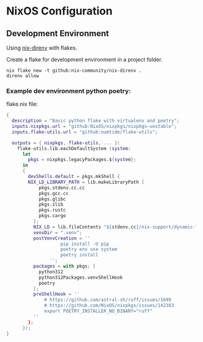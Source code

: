# NixOS Configuration

## Development Environment

Using [nix-direnv](https://github.com/nix-community/nix-direnv) with flakes.


Create a flake for development environment in a project folder.

```shell
nix flake new -t github:nix-community/nix-direnv .
direnv allow
```

### Example dev environment python poetry:

flake.nix file:
```nix
{
  description = "Basic python flake with virtualenv and poetry";
  inputs.nixpkgs.url = "github:NixOS/nixpkgs/nixpkgs-unstable";
  inputs.flake-utils.url = "github:numtide/flake-utils";

  outputs = { nixpkgs, flake-utils, ... }:
    flake-utils.lib.eachDefaultSystem (system:
      let
        pkgs = nixpkgs.legacyPackages.${system};
      in
      {
        devShells.default = pkgs.mkShell {
        NIX_LD_LIBRARY_PATH = lib.makeLibraryPath [
            pkgs.stdenv.cc.cc
            pkgs.gcc.cc
            pkgs.glibc
            pkgs.zlib
            pkgs.rustc
            pkgs.cargo
          ];
          NIX_LD = lib.fileContents "${stdenv.cc}/nix-support/dynamic-linker";
          venvDir = ".venv";
          postVenvCreation = ''
            		pip install -U pip
            		poetry env use system
            		poetry install
            	'';
          packages = with pkgs; [
            python312
            python312Packages.venvShellHook
            poetry
          ];
          preShellHook = ''
              # https://github.com/astral-sh/ruff/issues/1699
              # https://github.com/NixOS/nixpkgs/issues/142383
              export POETRY_INSTALLER_NO_BINARY="ruff"
          ''
        };
      });
}
```
